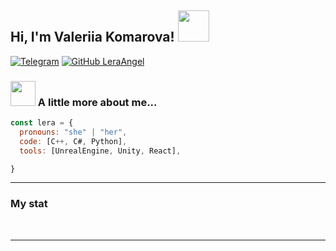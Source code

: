 <h2> Hi, I'm Valeriia Komarova! <img src="https://media.giphy.com/media/mGcNjsfWAjY5AEZNw6/giphy.gif" width="50"></h2>

[![Telegram](https://img.shields.io/badge/Telegram-blue?style=flat-square&logo=telegram&logoColor=white)](https://t.me/Angel0k_L)
[![GitHub LeraAngel](https://img.shields.io/github/followers/LeraAngel?label=follow&style=social)](https://github.com/LeraAngel)


### <img src="https://media.giphy.com/media/v1.Y2lkPTc5MGI3NjExY2tlMXcycnRlbnNkMnlpMHJsYWJuZ2ZkMThkMWIxNWszODRxaDQzZiZlcD12MV9pbnRlcm5hbF9naWZfYnlfaWQmY3Q9cw/RfAfdLubIb63UUwfBH/giphy.gif" width="40"> A little more about me...  

```javascript
const lera = {
  pronouns: "she" | "her",
  code: [C++, C#, Python],
  tools: [UnrealEngine, Unity, React],

}
```

---

### My stat

<div id="stat" align="center">
    <img src="https://github-profile-summary-cards.vercel.app/api/cards/profile-details?username=LeraAngel&theme=github_dark" alt=""/>
    <img src="https://github-profile-summary-cards.vercel.app/api/cards/stats?username=LeraAngel&theme=github_dark" alt=""/>
    <img src="http://github-profile-summary-cards.vercel.app/api/cards/repos-per-language?username=LeraAngel&theme=github_dark" alt=""/>
</div>

---
